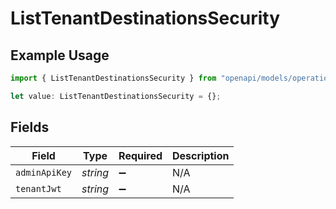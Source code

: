 # ListTenantDestinationsSecurity

## Example Usage

```typescript
import { ListTenantDestinationsSecurity } from "openapi/models/operations";

let value: ListTenantDestinationsSecurity = {};
```

## Fields

| Field              | Type               | Required           | Description        |
| ------------------ | ------------------ | ------------------ | ------------------ |
| `adminApiKey`      | *string*           | :heavy_minus_sign: | N/A                |
| `tenantJwt`        | *string*           | :heavy_minus_sign: | N/A                |